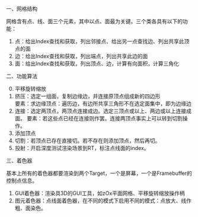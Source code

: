 一、网格结构

网格含有点、线、面三个元素，其中以点、面最为关键。三个类各具有以下的功能：

1. 点：给出Index查找和获取，列出邻接点、给出另一点查找边、列出共享此顶点的面
2. 边：给出Index查找和获取，列出端点，列出共享此边的面
3. 面：给出Index查找和获取，列出顶点、边，计算有向面积，计算三角化

二、功能算法

0. 平移旋转缩放
1. 挤压：选定一组面，复制边缘边，并连接原顶点组成新的四边形  
   要素：求边缘顶点：遍历边，有边所共享三角形不在选定面集中，即为边缘边
2. 连接：选定两顶点，两顶点连接成边。选定三顶点或以上、两边或以上连接成面。
   要素：若这些点已经在连接则作罢。连接两顶点事实上可以转到切割操作。
3. 添加顶点
4. 切割：若顶点已存在直接切。若不存在则添加顶点，然后再切。
5. 投射：开启深度测试渲染场景到RT，标注点线面的index。

三、着色器

基本上所有的着色器都要渲染到两个Target，一个是屏幕，一个是Framebuffer的控制点信息。

1. GUI着色器：渲染具3D的GUI工具，如zOx平面网格、平移旋转缩放操作柄
2. 图元着色器：点线面着色器，在不同的模式下启用不同的模式：点放大、线作粗、面染色。

